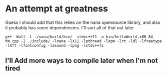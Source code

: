 # An attempt at greatness

Guess I should add that this relies on the nana opensource library, and also it probably has some dependencies. I'll sort all of that out later.

```
g++ -Wall -L ./nana/build/bin/ -std=c++11 -o bin/helloWorld.x86_64 hW.cpp -I ./include/ -lnana -lX11 -lpthread -lXpm -lrt -ldl -lfreetype -lXft -lfontconfig -lasound -lpng -lstdc++fs
```

## I'll Add more ways to compile later when I'm not tired
